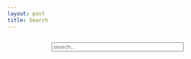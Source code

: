 ```yaml
---
layout: post
title: Search
---
```

<style type="text/css" media="screen">
  #search-container {
    margin: 2em 0;
  }

  #search-input {
    margin: 0 20% 1em;
    width: -webkit-fill-available;
    width: -moz-available;
  }
</style>

<div id="search-container">
  <input type="text" id="search-input" placeholder="search...">
  <ul id="results-container"></ul>
</div>

<script src="/assets/search.js" type="text/javascript"></script>

<script>
SimpleJekyllSearch({
  searchInput: document.getElementById('search-input'),
  resultsContainer: document.getElementById('results-container'),
  json: '/search.json',
  searchResultTemplate: `<li>
    <a href="{url}">
      {title}
    </a>
  </li>`,
  onInit: function() {
    // pre-populate search field if queried through url
    let params = (new URL(document.location)).searchParams
    let query = params.get('q')

    if (query != undefined) {
      let searchInput = document.getElementById('search-input')
      searchInput.value = query
      
      if (document.createEvent) {
        let event = document.createEvent("HTMLEvents")
        event.initEvent("input", true, true)
        searchInput.dispatchEvent(event)
      }
      // for those insane people that still use IE8 or lower(??)
      else {
        let event = document.createEventObject()
        event.eventType = 'input'
        searchInput.fireEvent('on' + event.eventType, event)
      }
    }
  }
})

// pre-populate search field if queried through url
let params = (new URL(document.location)).searchParams
let query = params.get('q')

window.onload = function () {
  if (query != undefined) {
    let searchInput = document.getElementById('search-input')
    searchInput.value = query
    
    if (document.createEvent) {
        let event = new CustomEvent('input')
        searchInput.dispatchEvent(event)
    }
    // for those insane people that still use IE8 or lower(??)
    else {
        let event = document.createEventObject()
        event.eventName = 'input'
        element.fireEvent('on' + event.eventType, event)
    }
  }
}
</script>
